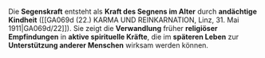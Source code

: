 
Die **Segenskraft** entsteht als **Kraft des Segnens im Alter** durch **andächtige Kindheit** ([[GA069d (22.) KARMA UND REINKARNATION, Linz, 31. Mai 1911|GA069d/22]]). Sie zeigt die **Verwandlung** früher **religiöser Empfindungen** in **aktive spirituelle Kräfte**, die im **späteren Leben** zur **Unterstützung anderer Menschen** wirksam werden können.
